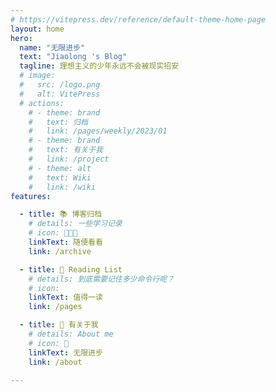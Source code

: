 ```yaml
---
# https://vitepress.dev/reference/default-theme-home-page
layout: home
hero:
  name: "无限进步"
  text: "Jiaolong 's Blog"
  tagline: 理想主义的少年永远不会被现实招安
  # image:
  #   src: /logo.png
  #   alt: VitePress
  # actions:
    # - theme: brand
    #   text: 归档
    #   link: /pages/weekly/2023/01
    # - theme: brand
    #   text: 有关于我
    #   link: /project
    # - theme: alt
    #   text: Wiki
    #   link: /wiki
features:

  - title: 📚 博客归档
    # details: 一些学习记录
    # icon: 🧑🏻‍💻
    linkText: 随便看看
    link: /archive

  - title: 📃 Reading List
    # details: 到底需要记住多少命令行呢？
    # icon: 
    linkText: 值得一读
    link: /pages

  - title: 👀 有关于我
    # details: About me
    # icon: 👀
    linkText: 无限进步
    link: /about
    
---
```



<script setup>

import {
  VPTeamPage,
  VPTeamPageTitle,
  VPTeamMembers
} from 'vitepress/theme'

import { useData } from 'vitepress'

const { theme, page, frontmatter } = useData()

</script>

<!-- <ArchiveList title="Product" :items ="theme.posts" style="width:60%;margin:auto" /> -->

<BlogList :tags="theme.tags" :items ="theme.blogs" />


<style>
.VPContent{
  &.is-home {
  width: 1000px  !important;
}
} 
</style>